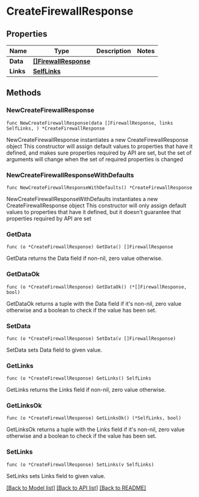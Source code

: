 # CreateFirewallResponse

## Properties

Name | Type | Description | Notes
------------ | ------------- | ------------- | -------------
**Data** | [**[]FirewallResponse**](FirewallResponse.md) |  | 
**Links** | [**SelfLinks**](SelfLinks.md) |  | 

## Methods

### NewCreateFirewallResponse

`func NewCreateFirewallResponse(data []FirewallResponse, links SelfLinks, ) *CreateFirewallResponse`

NewCreateFirewallResponse instantiates a new CreateFirewallResponse object
This constructor will assign default values to properties that have it defined,
and makes sure properties required by API are set, but the set of arguments
will change when the set of required properties is changed

### NewCreateFirewallResponseWithDefaults

`func NewCreateFirewallResponseWithDefaults() *CreateFirewallResponse`

NewCreateFirewallResponseWithDefaults instantiates a new CreateFirewallResponse object
This constructor will only assign default values to properties that have it defined,
but it doesn't guarantee that properties required by API are set

### GetData

`func (o *CreateFirewallResponse) GetData() []FirewallResponse`

GetData returns the Data field if non-nil, zero value otherwise.

### GetDataOk

`func (o *CreateFirewallResponse) GetDataOk() (*[]FirewallResponse, bool)`

GetDataOk returns a tuple with the Data field if it's non-nil, zero value otherwise
and a boolean to check if the value has been set.

### SetData

`func (o *CreateFirewallResponse) SetData(v []FirewallResponse)`

SetData sets Data field to given value.


### GetLinks

`func (o *CreateFirewallResponse) GetLinks() SelfLinks`

GetLinks returns the Links field if non-nil, zero value otherwise.

### GetLinksOk

`func (o *CreateFirewallResponse) GetLinksOk() (*SelfLinks, bool)`

GetLinksOk returns a tuple with the Links field if it's non-nil, zero value otherwise
and a boolean to check if the value has been set.

### SetLinks

`func (o *CreateFirewallResponse) SetLinks(v SelfLinks)`

SetLinks sets Links field to given value.



[[Back to Model list]](../README.md#documentation-for-models) [[Back to API list]](../README.md#documentation-for-api-endpoints) [[Back to README]](../README.md)


